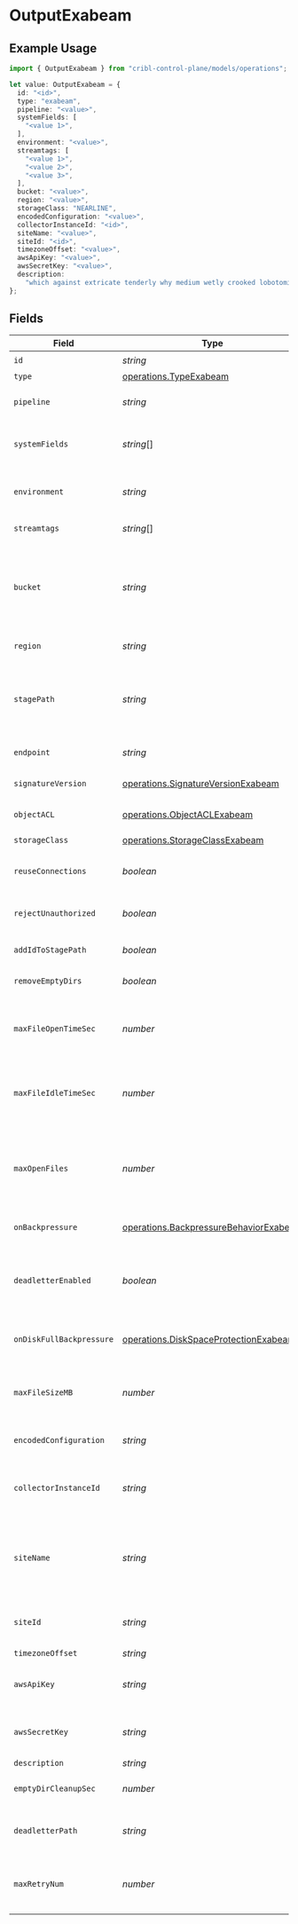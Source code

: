 # OutputExabeam

## Example Usage

```typescript
import { OutputExabeam } from "cribl-control-plane/models/operations";

let value: OutputExabeam = {
  id: "<id>",
  type: "exabeam",
  pipeline: "<value>",
  systemFields: [
    "<value 1>",
  ],
  environment: "<value>",
  streamtags: [
    "<value 1>",
    "<value 2>",
    "<value 3>",
  ],
  bucket: "<value>",
  region: "<value>",
  storageClass: "NEARLINE",
  encodedConfiguration: "<value>",
  collectorInstanceId: "<id>",
  siteName: "<value>",
  siteId: "<id>",
  timezoneOffset: "<value>",
  awsApiKey: "<value>",
  awsSecretKey: "<value>",
  description:
    "which against extricate tenderly why medium wetly crooked lobotomise",
};
```

## Fields

| Field                                                                                                                                                                                           | Type                                                                                                                                                                                            | Required                                                                                                                                                                                        | Description                                                                                                                                                                                     |
| ----------------------------------------------------------------------------------------------------------------------------------------------------------------------------------------------- | ----------------------------------------------------------------------------------------------------------------------------------------------------------------------------------------------- | ----------------------------------------------------------------------------------------------------------------------------------------------------------------------------------------------- | ----------------------------------------------------------------------------------------------------------------------------------------------------------------------------------------------- |
| `id`                                                                                                                                                                                            | *string*                                                                                                                                                                                        | :heavy_check_mark:                                                                                                                                                                              | Unique ID for this output                                                                                                                                                                       |
| `type`                                                                                                                                                                                          | [operations.TypeExabeam](../../models/operations/typeexabeam.md)                                                                                                                                | :heavy_minus_sign:                                                                                                                                                                              | N/A                                                                                                                                                                                             |
| `pipeline`                                                                                                                                                                                      | *string*                                                                                                                                                                                        | :heavy_minus_sign:                                                                                                                                                                              | Pipeline to process data before sending out to this output                                                                                                                                      |
| `systemFields`                                                                                                                                                                                  | *string*[]                                                                                                                                                                                      | :heavy_minus_sign:                                                                                                                                                                              | Fields to automatically add to events, such as cribl_pipe. Supports wildcards.                                                                                                                  |
| `environment`                                                                                                                                                                                   | *string*                                                                                                                                                                                        | :heavy_minus_sign:                                                                                                                                                                              | Optionally, enable this config only on a specified Git branch. If empty, will be enabled everywhere.                                                                                            |
| `streamtags`                                                                                                                                                                                    | *string*[]                                                                                                                                                                                      | :heavy_minus_sign:                                                                                                                                                                              | Tags for filtering and grouping in @{product}                                                                                                                                                   |
| `bucket`                                                                                                                                                                                        | *string*                                                                                                                                                                                        | :heavy_check_mark:                                                                                                                                                                              | Name of the destination bucket. A constant or a JavaScript expression that can only be evaluated at init time. Example of referencing a JavaScript Global Variable: `myBucket-${C.vars.myVar}`. |
| `region`                                                                                                                                                                                        | *string*                                                                                                                                                                                        | :heavy_check_mark:                                                                                                                                                                              | Region where the bucket is located                                                                                                                                                              |
| `stagePath`                                                                                                                                                                                     | *string*                                                                                                                                                                                        | :heavy_minus_sign:                                                                                                                                                                              | Filesystem location in which to buffer files, before compressing and moving to final destination. Use performant and stable storage.                                                            |
| `endpoint`                                                                                                                                                                                      | *string*                                                                                                                                                                                        | :heavy_minus_sign:                                                                                                                                                                              | Google Cloud Storage service endpoint                                                                                                                                                           |
| `signatureVersion`                                                                                                                                                                              | [operations.SignatureVersionExabeam](../../models/operations/signatureversionexabeam.md)                                                                                                        | :heavy_minus_sign:                                                                                                                                                                              | Signature version to use for signing Google Cloud Storage requests                                                                                                                              |
| `objectACL`                                                                                                                                                                                     | [operations.ObjectACLExabeam](../../models/operations/objectaclexabeam.md)                                                                                                                      | :heavy_minus_sign:                                                                                                                                                                              | Object ACL to assign to uploaded objects                                                                                                                                                        |
| `storageClass`                                                                                                                                                                                  | [operations.StorageClassExabeam](../../models/operations/storageclassexabeam.md)                                                                                                                | :heavy_minus_sign:                                                                                                                                                                              | Storage class to select for uploaded objects                                                                                                                                                    |
| `reuseConnections`                                                                                                                                                                              | *boolean*                                                                                                                                                                                       | :heavy_minus_sign:                                                                                                                                                                              | Reuse connections between requests, which can improve performance                                                                                                                               |
| `rejectUnauthorized`                                                                                                                                                                            | *boolean*                                                                                                                                                                                       | :heavy_minus_sign:                                                                                                                                                                              | Reject certificates that cannot be verified against a valid CA, such as self-signed certificates                                                                                                |
| `addIdToStagePath`                                                                                                                                                                              | *boolean*                                                                                                                                                                                       | :heavy_minus_sign:                                                                                                                                                                              | Add the Output ID value to staging location                                                                                                                                                     |
| `removeEmptyDirs`                                                                                                                                                                               | *boolean*                                                                                                                                                                                       | :heavy_minus_sign:                                                                                                                                                                              | Remove empty staging directories after moving files                                                                                                                                             |
| `maxFileOpenTimeSec`                                                                                                                                                                            | *number*                                                                                                                                                                                        | :heavy_minus_sign:                                                                                                                                                                              | Maximum amount of time to write to a file. Files open for longer than this will be closed and moved to final output location.                                                                   |
| `maxFileIdleTimeSec`                                                                                                                                                                            | *number*                                                                                                                                                                                        | :heavy_minus_sign:                                                                                                                                                                              | Maximum amount of time to keep inactive files open. Files open for longer than this will be closed and moved to final output location.                                                          |
| `maxOpenFiles`                                                                                                                                                                                  | *number*                                                                                                                                                                                        | :heavy_minus_sign:                                                                                                                                                                              | Maximum number of files to keep open concurrently. When exceeded, @{product} will close the oldest open files and move them to the final output location.                                       |
| `onBackpressure`                                                                                                                                                                                | [operations.BackpressureBehaviorExabeam](../../models/operations/backpressurebehaviorexabeam.md)                                                                                                | :heavy_minus_sign:                                                                                                                                                                              | How to handle events when all receivers are exerting backpressure                                                                                                                               |
| `deadletterEnabled`                                                                                                                                                                             | *boolean*                                                                                                                                                                                       | :heavy_minus_sign:                                                                                                                                                                              | If a file fails to move to its final destination after the maximum number of retries, move it to a designated directory to prevent further errors                                               |
| `onDiskFullBackpressure`                                                                                                                                                                        | [operations.DiskSpaceProtectionExabeam](../../models/operations/diskspaceprotectionexabeam.md)                                                                                                  | :heavy_minus_sign:                                                                                                                                                                              | How to handle events when disk space is below the global 'Min free disk space' limit                                                                                                            |
| `maxFileSizeMB`                                                                                                                                                                                 | *number*                                                                                                                                                                                        | :heavy_minus_sign:                                                                                                                                                                              | Maximum uncompressed output file size. Files of this size will be closed and moved to final output location.                                                                                    |
| `encodedConfiguration`                                                                                                                                                                          | *string*                                                                                                                                                                                        | :heavy_minus_sign:                                                                                                                                                                              | Enter an encoded string containing Exabeam configurations                                                                                                                                       |
| `collectorInstanceId`                                                                                                                                                                           | *string*                                                                                                                                                                                        | :heavy_check_mark:                                                                                                                                                                              | ID of the Exabeam Collector where data should be sent. Example: 11112222-3333-4444-5555-666677778888<br/>                                                                                       |
| `siteName`                                                                                                                                                                                      | *string*                                                                                                                                                                                        | :heavy_minus_sign:                                                                                                                                                                              | Constant or JavaScript expression to create an Exabeam site name. Values that aren't successfully evaluated will be treated as string constants.                                                |
| `siteId`                                                                                                                                                                                        | *string*                                                                                                                                                                                        | :heavy_minus_sign:                                                                                                                                                                              | Exabeam site ID. If left blank, @{product} will use the value of the Exabeam site name.                                                                                                         |
| `timezoneOffset`                                                                                                                                                                                | *string*                                                                                                                                                                                        | :heavy_minus_sign:                                                                                                                                                                              | N/A                                                                                                                                                                                             |
| `awsApiKey`                                                                                                                                                                                     | *string*                                                                                                                                                                                        | :heavy_minus_sign:                                                                                                                                                                              | HMAC access key. Can be a constant or a JavaScript expression, such as `${C.env.GCS_ACCESS_KEY}`.                                                                                               |
| `awsSecretKey`                                                                                                                                                                                  | *string*                                                                                                                                                                                        | :heavy_minus_sign:                                                                                                                                                                              | HMAC secret. Can be a constant or a JavaScript expression, such as `${C.env.GCS_SECRET}`.                                                                                                       |
| `description`                                                                                                                                                                                   | *string*                                                                                                                                                                                        | :heavy_minus_sign:                                                                                                                                                                              | N/A                                                                                                                                                                                             |
| `emptyDirCleanupSec`                                                                                                                                                                            | *number*                                                                                                                                                                                        | :heavy_minus_sign:                                                                                                                                                                              | How frequently, in seconds, to clean up empty directories                                                                                                                                       |
| `deadletterPath`                                                                                                                                                                                | *string*                                                                                                                                                                                        | :heavy_minus_sign:                                                                                                                                                                              | Storage location for files that fail to reach their final destination after maximum retries are exceeded                                                                                        |
| `maxRetryNum`                                                                                                                                                                                   | *number*                                                                                                                                                                                        | :heavy_minus_sign:                                                                                                                                                                              | The maximum number of times a file will attempt to move to its final destination before being dead-lettered                                                                                     |